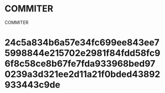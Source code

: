 # COMMITER
COMMITER






# 24c5a834b6a57e34fc699ee843ee75998844e215702e2981f84fdd58fc96f8c58ce8b67fe7fda933968bed970239a3d321ee2d11a21f0bded43892933443c9de
